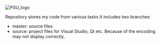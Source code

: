 ![PSU_logo](https://www.psu.by/images/psu-logo.png)

Repository stores my code from various tasks
It includes two branches:
- master: source files.
- source: project files for Visual Studio, Qt etc. Because of the encoding may not display correctly.
